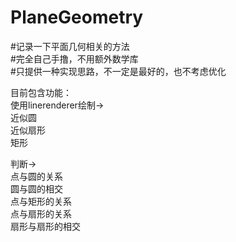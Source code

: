 # PlaneGeometry
#记录一下平面几何相关的方法<br>
#完全自己手撸，不用额外数学库 <br>
#只提供一种实现思路，不一定是最好的，也不考虑优化<br>

目前包含功能：<br>
使用linerenderer绘制-><br>
                        近似圆<br>
                        近似扇形<br>
                        矩形<br>

判断-><br>
        点与圆的关系<br>
        圆与圆的相交<br>
        点与矩形的关系<br>
        点与扇形的关系<br>
        扇形与扇形的相交<br>